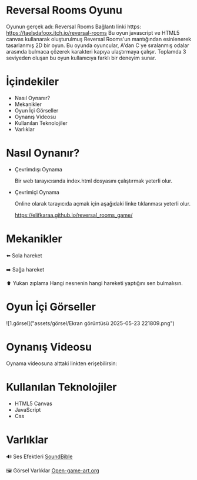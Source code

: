 # Reversal Rooms Oyunu 
Oyunun gerçek adı: Reversal Rooms Bağlantı linki https: https://taelsdafoox.itch.io/reversal-rooms 
Bu oyun javascript ve HTML5 canvas kullanarak oluşturulmuş Reversal Rooms'un mantığından esinlenerek tasarlanmış 2D bir oyun. Bu oyunda oyuncular, A'dan C ye sıralanmış odalar arasında bulmaca çözerek karakteri 
kapıya ulaştırmaya çalışır. Toplamda 3 seviyeden oluşan bu oyun kullanıcıya farklı bir deneyim sunar. 
# İçindekiler
 - Nasıl Oynanır?
 - Mekanikler
 - Oyun İçi Görseller
 - Oynanış Videosu
 - Kullanılan Teknolojiler
 - Varlıklar
 # Nasıl Oynanır?
- Çevrimdışı Oynama
 
  Bir web tarayıcısında index.html dosyasını çalıştırmak yeterli olur.
- Çevrimiçi Oynama
 
  Online olarak tarayıcıda açmak için aşağıdaki linke tıklanması yeterli olur.
  
  https://elifkaraa.github.io/reversal_rooms_game/
# Mekanikler
⬅️ Sola hareket

➡️ Sağa hareket

⬆️ Yukarı zıplama
Hangi nesnenin hangi hareketi yaptığını sen bulmalısın.  
# Oyun İçi Görseller
![1.görsel]("assets/görsel/Ekran görüntüsü 2025-05-23 221809.png")
# Oynanış Videosu 
Oynama videosuna alttaki linkten erişebilirsin:
# Kullanılan Teknolojiler
- HTML5 Canvas
- JavaScript
- Css

# Varlıklar
🔊 Ses Efektleri
[ SoundBible](https://soundbible.com/free-sound-effects-3.html)  

🖼️ Görsel Varlıklar
[Open-game-art.org](https://opengameart.org/content/)
